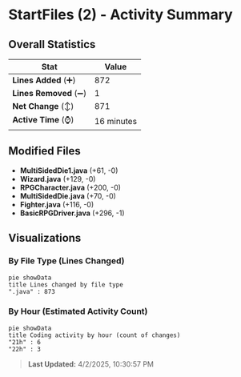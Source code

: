 # StartFiles (2) - Activity Summary 

## Overall Statistics

| Stat                   | Value                                                             |
| ---------------------- | ----------------------------------------------------------------- |
| **Lines Added** (➕)   | 872                                          |
| **Lines Removed** (➖) | 1                                        |
| **Net Change** (↕)    | 871                |
| **Active Time** (⌚)   | 16 minutes |


## Modified Files
- **MultiSidedDie1.java** (+61, -0)
- **Wizard.java** (+129, -0)
- **RPGCharacter.java** (+200, -0)
- **MultiSidedDie.java** (+70, -0)
- **Fighter.java** (+116, -0)
- **BasicRPGDriver.java** (+296, -1)

## Visualizations

### By File Type (Lines Changed)

```mermaid
pie showData
title Lines changed by file type
".java" : 873
```

### By Hour (Estimated Activity Count)

```mermaid
pie showData
title Coding activity by hour (count of changes)
"21h" : 6
"22h" : 3
```


> **Last Updated:** 4/2/2025, 10:30:57 PM